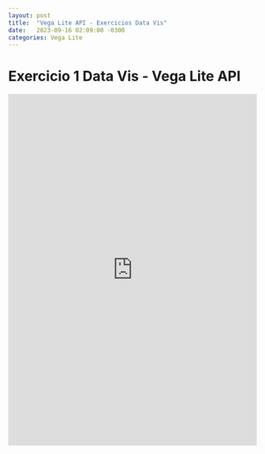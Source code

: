 ```yaml
---
layout: post
title:  "Vega Lite API - Exercicios Data Vis"
date:   2023-09-16 02:09:00 -0300
categories: Vega Lite
---
```


# Exercicio 1 Data Vis - Vega Lite API
<iframe width="100%" height="713.8125" frameborder="0" src="https://observablehq.com/embed/c11e45c73c8ea1c6@224?cells=Exerc1%2CExer2"></iframe>
